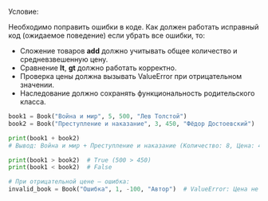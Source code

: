 Условие:

Необходимо поправить ошибки в коде. Как должен работать исправный код (ожидаемое поведение)
если убрать все ошибки, то:

- Сложение товаров __add__ должно учитывать общее количество и средневзвешенную цену.
- Сравнение __lt__, __gt__ должно работать корректно.
- Проверка цены должна вызывать ValueError при отрицательном значении.
- Наследование должно сохранять функциональность родительского класса.


```python
book1 = Book("Война и мир", 5, 500, "Лев Толстой")
book2 = Book("Преступление и наказание", 3, 450, "Фёдор Достоевский")

print(book1 + book2)
# Вывод: Война и мир + Преступление и наказание (Количество: 8, Цена: 481.25)

print(book1 > book2)  # True (500 > 450)
print(book1 < book2)  # False

# При отрицательной цене — ошибка:
invalid_book = Book("Ошибка", 1, -100, "Автор")  # ValueError: Цена не может быть меньше нуля!
```